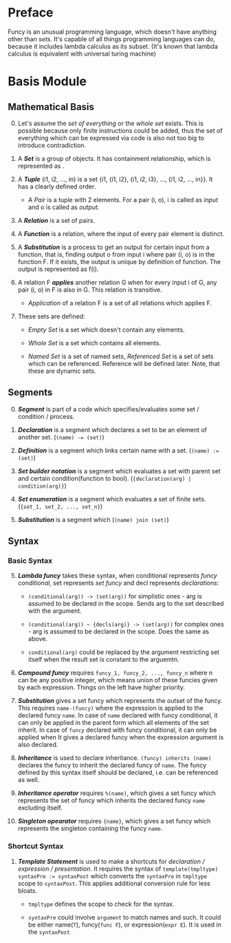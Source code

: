 # Preface

Funcy is an unusual programming language, which doesn't have anything other than *sets*.
It's capable of all things programming languages can do, because it includes lambda calculus as its subset.
(It's known that lambda calculus is equivalent with universal turing machine)

# Basis Module

## Mathematical Basis

0. Let's assume the *set of everything* or the *whole set* exists. This is possible because only finite instructions could be added, thus the set of everything which can be expressed via code is also not too big to introduce contradiction.

1. A ***Set*** is a group of objects. It has containment relationship, which is represented as .

2. A ***Tuple*** (i1, i2, ..., in) is a set {i1, {i1, i2}, {i1, i2, i3}, ..., {i1, i2, ..., in}}. It has a clearly defined order.

    * A *Pair* is a tuple with 2 elements. For a pair (i, o), i is called as *input* and o is called as *output*.

3. A ***Relation*** is a set of pairs.

4. A ***Function*** is a relation, where the input of every pair element is distinct.

5. A ***Substitution*** is a process to get an output for certain input from a function, that is, finding output o from input i where pair (i, o) is in the function F. If it exists, the output is unique by definition of function. The output is represented as f(i).

6. A relation F ***applies*** another relation G when for every input i of G, any pair (i, o) in F is also in G. This relation is transitive.

    * *Application* of a relation F is a set of all relations which applies F.

7. These sets are defined:

    * *Empty Set* is a set which doesn't contain any elements.

    * *Whole Set* is a set which contains all elements.

    * *Named Set* is a set of named sets, *Referenced Set* is a set of sets which can be referenced. Reference will be defined later. Note, that these are dynamic sets.

## Segments

0. ***Segment*** is part of a code which specifies/evaluates some set / condition / process.

1. ***Declaration*** is a segment which declares a set to be an element of another set. (`(name) -= (set)`)

2. ***Definition*** is a segment which links certain name with a set. (`(name) := (set)`)

3. ***Set builder notation*** is a segment which evaluates a set with parent set and certain condition(function to bool). (`{declaration(arg) | condition(arg)}`)

4. ***Set enumeration*** is a segment which evaluates a set of finite sets. (`{set_1, set_2, ..., set_n}`)

5. ***Substitution*** is a segment which (`(name) join (set)`)

## Syntax

### Basic Syntax

5. ***Lambda funcy*** takes these syntax, when conditional represents *funcy conditional*, set represents *set funcy* and decl represents *declarations*:

    * `(conditional(arg)) -> (set(arg))` for simplistic ones - arg is assumed to be declared in the scope. Sends arg to the set described with the argument.

    * `(conditional(arg)) ~ {decls(arg)} -> (set(arg))` for complex ones - arg is assumed to be declared in the scope. Does the same as above.

    * `conditional(arg)` could be replaced by the argument restricting set itself when the result set is constant to the arguemtn.

5. ***Compound funcy*** requires `funcy_1, funcy_2, ..., funcy_n` where n can be any positive integer, which means union of these funcies given by each expression. Things on the left have higher priority.

6. ***Substitution*** gives a set funcy which represents the outset of the funcy. This requires `name-(funcy)` where the expression is applied to the declared funcy `name`. In case of `name` declared with funcy conditional, it can only be applied in the parent form which all elements of the set inherit. In case of `funcy` declared with funcy conditional, it can only be applied when  It gives a declared funcy when the expression argument is also declared.

7. ***Inheritance*** is used to declare inheritance. `(funcy) inherits (name)` declares the funcy to inherit the declared funcy of `name`. The funcy defined by this syntax itself should be declared, i.e. can be referenced as well.

8. ***Inheritance operator*** requires `%(name)`, which gives a set funcy which represents the set of funcy which inherits the declared funcy `name` excluding itself.

9. ***Singleton opearator*** requires `{name}`, which gives a set funcy which represents the singleton containing the funcy `name`.

### Shortcut Syntax

1. ***Template Statement*** is used to make a shortcuts for *declaration / expression / presentation*. It requires the syntax of `template(tmpltype) syntaxPre := syntaxPost` which converts the `syntaxPre` in `tmpltype` scope to `syntaxPost`. This applies additional conversion rule for less bloats.

    * `tmpltype` defines the scope to check for the syntax.

    * `syntaxPre` could involve `argument` to match names and such. It could be either name(`T`), funcy(`func F`), or expression(`expr E`). It is used in the `syntaxPost`
